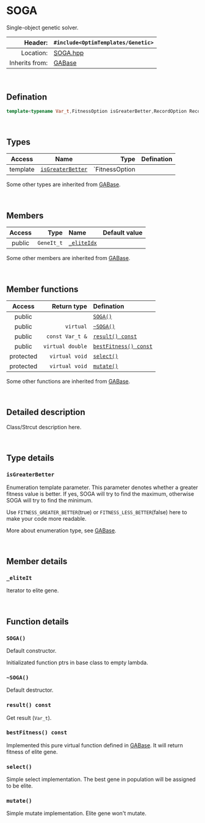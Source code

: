 # SOGA
Single-object genetic solver.

| Header: | `#include<OptimTemplates/Genetic>` |
| ----: | :---- |
| Location: | [SOGA.hpp](../../GA/SOGA.hpp) |
| Inherits from: | [GABase](./GABase.md) |

<br>

## Defination
```cpp
template<typename Var_t,FitnessOption isGreaterBetter,RecordOption Record,class ...Args> class OptimT::SOGA;
```
<br>

## Types
| Access | Name | Type | Defination |
| :----: | :----: | ----: | :---- |
| template | [`isGreaterBetter`](#isgreaterbetter) | `FitnessOption |  |

Some other types are inherited from [GABase](./GABase.md).

<br>

## Members
| Access | Type | Name | Default value |
| :----: | ----: | :---- | :----: |
| public | `GeneIt_t` | [`_eliteIdx`](#_eliteit) |  |

Some other members are inherited from [GABase](./GABase.md).

<br>

## Member functions
| Access | Return type | Defination |
| :----: | ----: | :---- |
| public |  | [`SOGA()`](#soga) |
| public | `virtual` | [`~SOGA()`](#\~soga) |
| public | `const Var_t &` | [`result() const`](#result-const) |
| public | `virtual double` | [`bestFitness() const`](#bestfitness-const) |
| protected | `virtual void` | [`select()`](#select) |
| protected | `virtual void` | [`mutate()`](#mutate) |

Some other functions are inherited from [GABase](./GABase.md).

<br>

## Detailed description
Class/Strcut description here.

<br>

## Type details
### `isGreaterBetter`
Enumeration template parameter. This parameter denotes whether a greater fitness value is better. If yes, SOGA will try to find the maximum, otherwise SOGA will try to find the minimum.

Use `FITNESS_GREATER_BETTER`(true) or `FITNESS_LESS_BETTER`(false) here to make your code more readable.

More about enumeration type, see [GABase](./GABase.md).


<br>

## Member details
### `_eliteIt`
Iterator to elite gene.

<br>

## Function details
### `SOGA()`
Default constructor.

Initializated function ptrs in base class to empty lambda.

### `~SOGA()`
Default destructor.

### `result() const`
Get result (`Var_t`).

### `bestFitness() const`
Implemented this pure virtual function defined in [GABase](./GABase.md). It will return fitness of elite gene.

### `select()`
Simple select implementation. The best gene in population will be assigned to be elite.

### `mutate()`
Simple mutate implementation. Elite gene won't mutate.

